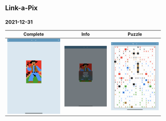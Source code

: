 ## Link-a-Pix

### 2021-12-31

| Complete                  | Info              | Puzzle                |
| ------------------------- | ----------------- | --------------------- |
| ![Complete](Complete.png) | ![Info](Info.png) | ![Puzzle](Puzzle.png) |
